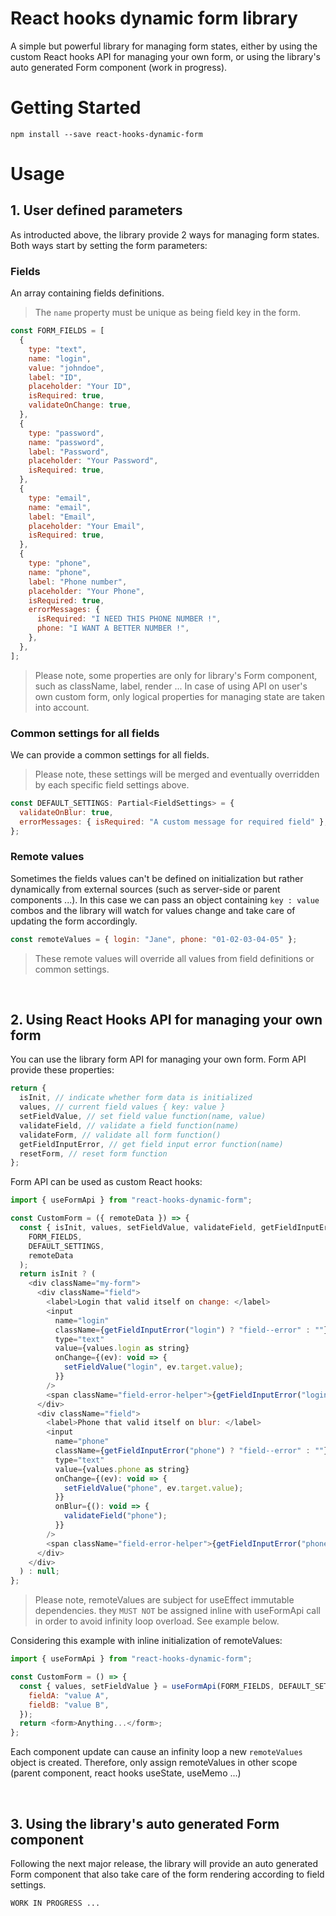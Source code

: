 # React hooks dynamic form library

A simple but powerful library for managing form states, either by using the custom React hooks API for managing your own form, or using the library's auto generated Form component (work in progress).

# Getting Started

```
npm install --save react-hooks-dynamic-form
```

# Usage

## 1. User defined parameters

As introducted above, the library provide 2 ways for managing form states. Both ways start by setting the form parameters:

### Fields

An array containing fields definitions.

> The `name` property must be unique as being field key in the form.

```javascript
const FORM_FIELDS = [
  {
    type: "text",
    name: "login",
    value: "johndoe",
    label: "ID",
    placeholder: "Your ID",
    isRequired: true,
    validateOnChange: true,
  },
  {
    type: "password",
    name: "password",
    label: "Password",
    placeholder: "Your Password",
    isRequired: true,
  },
  {
    type: "email",
    name: "email",
    label: "Email",
    placeholder: "Your Email",
    isRequired: true,
  },
  {
    type: "phone",
    name: "phone",
    label: "Phone number",
    placeholder: "Your Phone",
    isRequired: true,
    errorMessages: {
      isRequired: "I NEED THIS PHONE NUMBER !",
      phone: "I WANT A BETTER NUMBER !",
    },
  },
];
```

> Please note, some properties are only for library's Form component, such as className, label, render ... In case of using API on user's own custom form, only logical properties for managing state are taken into account.

### Common settings for all fields

We can provide a common settings for all fields.

> Please note, these settings will be merged and eventually overridden by each specific field settings above.

```javascript
const DEFAULT_SETTINGS: Partial<FieldSettings> = {
  validateOnBlur: true,
  errorMessages: { isRequired: "A custom message for required field" },
};
```

### Remote values

Sometimes the fields values can't be defined on initialization but rather dynamically from external sources (such as server-side or parent components ...). In this case we can pass an object containing `key : value` combos and the library will watch for values change and take care of updating the form accordingly.

```javascript
const remoteValues = { login: "Jane", phone: "01-02-03-04-05" };
```

> These remote values will override all values from field definitions or common settings.

<br/>

## 2. Using React Hooks API for managing your own form

You can use the library form API for managing your own form. Form API provide these properties:

```javascript
return {
  isInit, // indicate whether form data is initialized
  values, // current field values { key: value }
  setFieldValue, // set field value function(name, value)
  validateField, // validate a field function(name)
  validateForm, // validate all form function()
  getFieldInputError, // get field input error function(name)
  resetForm, // reset form function
};
```

Form API can be used as custom React hooks:

```javascript
import { useFormApi } from "react-hooks-dynamic-form";

const CustomForm = ({ remoteData }) => {
  const { isInit, values, setFieldValue, validateField, getFieldInputError } = useFormApi(
    FORM_FIELDS,
    DEFAULT_SETTINGS,
    remoteData
  );
  return isInit ? (
    <div className="my-form">
      <div className="field">
        <label>Login that valid itself on change: </label>
        <input
          name="login"
          className={getFieldInputError("login") ? "field--error" : ""}
          type="text"
          value={values.login as string}
          onChange={(ev): void => {
            setFieldValue("login", ev.target.value);
          }}
        />
        <span className="field-error-helper">{getFieldInputError("login")}</span>
      </div>
      <div className="field">
        <label>Phone that valid itself on blur: </label>
        <input
          name="phone"
          className={getFieldInputError("phone") ? "field--error" : ""}
          type="text"
          value={values.phone as string}
          onChange={(ev): void => {
            setFieldValue("phone", ev.target.value);
          }}
          onBlur={(): void => {
            validateField("phone");
          }}
        />
        <span className="field-error-helper">{getFieldInputError("phone")}</span>
      </div>
    </div>
  ) : null;
};
```

> Please note, remoteValues are subject for useEffect immutable dependencies. they `MUST NOT` be assigned inline with useFormApi call in order to avoid infinity loop overload. See example below.

Considering this example with inline initialization of remoteValues:

```javascript
import { useFormApi } from "react-hooks-dynamic-form";

const CustomForm = () => {
  const { values, setFieldValue } = useFormApi(FORM_FIELDS, DEFAULT_SETTINGS, {
    fieldA: "value A",
    fieldB: "value B",
  });
  return <form>Anything...</form>;
};
```

Each component update can cause an infinity loop a new `remoteValues` object is created. Therefore, only assign remoteValues in other scope (parent component, react hooks useState, useMemo ...)

<br/>

## 3. Using the library's auto generated Form component

Following the next major release, the library will provide an auto generated Form component that also take care of the form rendering according to field settings.

```
WORK IN PROGRESS ...
```
